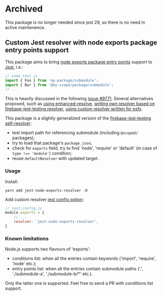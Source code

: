 # Archived

This package is no longer needed since jest 29, so there is no need in active maintenence.

## Custom Jest resolver with node exports package entry points support

This package aims to bring [node exports package entry points](https://nodejs.org/api/packages.html#packages_package_entry_points) support to [Jest](https://github.com/facebook/jest), i.e.:
```javascript
// some.test.js
import { Foo } from 'my-package/submodule';
import { Bar } from '@my-scope/package/submodule';
// ...
```

This is heavily discussed in the following [issue #9771](https://github.com/facebook/jest/issues/9771).
Several alternatives proposed, such as
[using enhanced-resolve](https://github.com/facebook/jest/issues/9771#issuecomment-841624042),
[writing own resolver based on firebase-jest-testing resolver](https://github.com/facebook/jest/issues/9771#issuecomment-677759334),
[using custom resolver written for esfx](https://github.com/facebook/jest/issues/9771#issuecomment-838867473).

This package is a slightly generalized version of the [firebase-jest-testing self-resolver](https://github.com/akauppi/firebase-jest-testing/blob/0.0.3-beta.4/sample/hack-jest/self-resolver.cjs):
- test import path for referencing submodule (including `@scoped/` packages);
- try to load that package's `package.json`;
- check for `exports` field, try to find 'node', 'require' or 'default' (in case of `type !== 'module'`) condition;
- reuse `defaultResolver` with updated target.

### Usage

Install:
```shell
yarn add jest-node-exports-resolver -D
```

Add custom resolver [jest config option](https://jestjs.io/docs/configuration#resolver-string):
```javascript
// jest.config.js
module.exports = {
    // ...
    resolver: 'jest-node-exports-resolver',
}

```

### Known limitations

Node.js supports two flavours of 'exports':
- conditions list: when all the entries contain keywords ('import', 'require', 'node' etc.);
- entry points list: when all the entries contain submodule paths ('.', './submodule-a', './submodule-b/*' etc.).

Only the latter one is supported. Feel free to send a PR with conditions list support.
